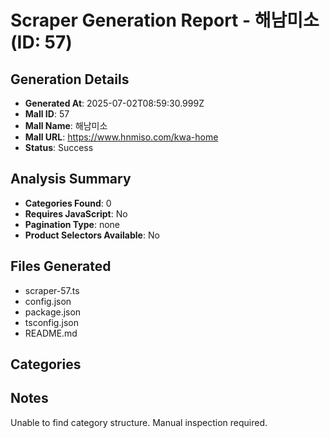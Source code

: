 # Scraper Generation Report - 해남미소 (ID: 57)

## Generation Details
- **Generated At**: 2025-07-02T08:59:30.999Z
- **Mall ID**: 57
- **Mall Name**: 해남미소
- **Mall URL**: https://www.hnmiso.com/kwa-home
- **Status**: Success

## Analysis Summary
- **Categories Found**: 0
- **Requires JavaScript**: No
- **Pagination Type**: none
- **Product Selectors Available**: No

## Files Generated
- scraper-57.ts
- config.json
- package.json
- tsconfig.json
- README.md

## Categories



## Notes
Unable to find category structure. Manual inspection required.
